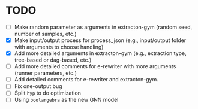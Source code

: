 # TODO

- [ ] Make random parameter as arguments in extracton-gym (random seed, number of samples, etc.)
- [x] Make input/output process for process_json (e.g., input/output folder with arguments to choose handling)
- [x] Add more detailed arguments in extracton-gym (e.g., extraction type, tree-based or dag-based, etc.)
- [ ] Add more detailed comments for e-rewriter with more arguments (runner parameters, etc.)
- [ ] Add detailed comments for e-rewriter and extracton-gym.
- [ ] Fix one-output bug
- [ ] Split `hyp` to do optimization
- [ ] Using `boolargebra` as the new GNN model